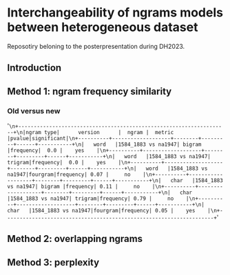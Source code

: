 # Interchangeability of ngrams models between heterogeneous dataset
Reposotiry beloning to the posterpresentation during DH2023. 

## Introduction

## Method 1: ngram frequency similarity

### Old versus new
'```\n+--------------------------------------------------------------------+\n|ngram type|      version      |  ngram |  metric |pvalue|significant|\n+----------+-------------------+--------+---------+------+-----------+\n|   word   |1584_1883 vs na1947| bigram |frequency|  0.0 |    yes    |\n+----------+-------------------+--------+---------+------+-----------+\n|   word   |1584_1883 vs na1947| trigram|frequency|  0.0 |    yes    |\n+----------+-------------------+--------+---------+------+-----------+\n|   word   |1584_1883 vs na1947|fourgram|frequency| 0.07 |     no    |\n+----------+-------------------+--------+---------+------+-----------+\n|   char   |1584_1883 vs na1947| bigram |frequency| 0.11 |     no    |\n+----------+-------------------+--------+---------+------+-----------+\n|   char   |1584_1883 vs na1947| trigram|frequency| 0.79 |     no    |\n+----------+-------------------+--------+---------+------+-----------+\n|   char   |1584_1883 vs na1947|fourgram|frequency| 0.05 |    yes    |\n+--------------------------------------------------------------------+```'

## Method 2: overlapping ngrams

## Method 3: perplexity

